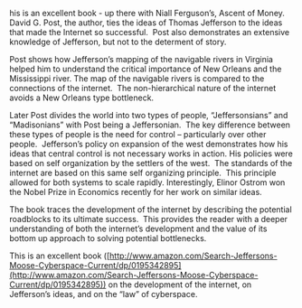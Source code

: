 
his is an excellent book - up there with Niall Ferguson’s, Ascent of Money.  David G. Post, the author, ties the ideas of Thomas Jefferson to the ideas that made the Internet so successful.  Post also demonstrates an extensive knowledge of Jefferson, but not to the determent of story.

Post shows how Jefferson’s mapping of the navigable rivers in Virginia helped him to understand the critical importance of New Orleans and the Mississippi river. The map of the navigable rivers is compared to the connections of the internet.  The non-hierarchical nature of the internet avoids a New Orleans type bottleneck.

Later Post divides the world into two types of people, “Jeffersonsians” and “Madisonians” with Post being a Jeffersonian.  The key difference between these types of people is the need for control – particularly over other people.  Jefferson’s policy on expansion of the west demonstrates how his ideas that central control is not necessary works in action. His policies were based on self organization by the settlers of the west.  The standards of the internet are based on this same self organizing principle.  This principle allowed for both systems to scale rapidly. Interestingly, Elinor Ostrom won the Nobel Prize in Economics recently for her work on similar ideas.

The book traces the development of the internet by describing the potential roadblocks to its ultimate success.  This provides the reader with a deeper understanding of both the internet’s development and the value of its bottom up approach to solving potential bottlenecks. 

This is an excellent book ([http://www.amazon.com/Search-Jeffersons-Moose-Cyberspace-Current/dp/0195342895](http://www.amazon.com/Search-Jeffersons-Moose-Cyberspace-Current/dp/0195342895)) on the development of the internet, on Jefferson’s ideas, and on the “law” of cyberspace.